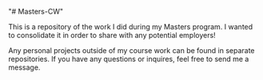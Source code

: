 "# Masters-CW" 

This is a repository of the work I did during my Masters program.
I wanted to consolidate it in order to share with any potential employers!

Any personal projects outside of my course work can be found in separate repositories.
If you have any questions or inquires, feel free to send me a message.
